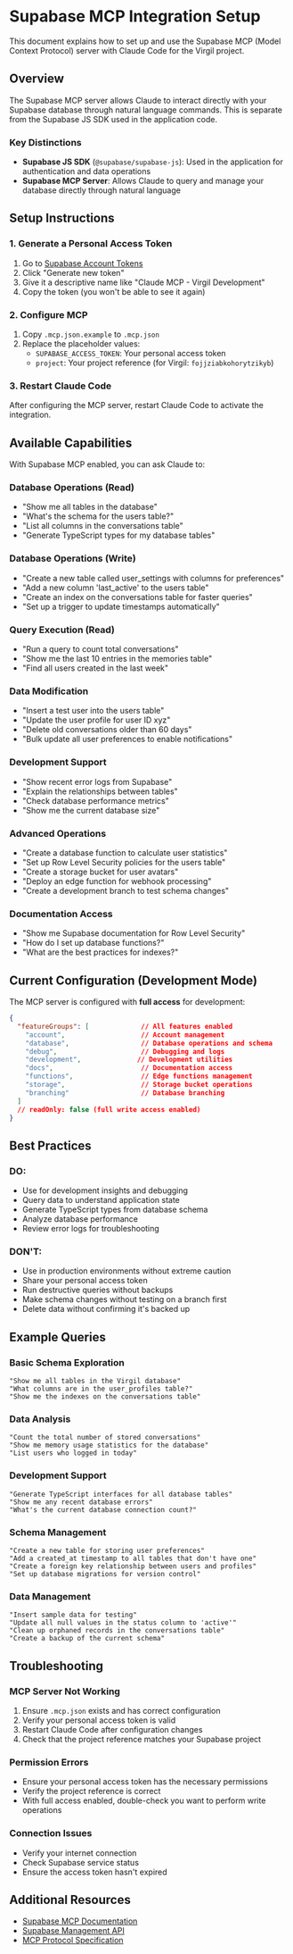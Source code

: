 # Supabase MCP Integration Setup

This document explains how to set up and use the Supabase MCP (Model Context Protocol) server with Claude Code for the Virgil project.

## Overview

The Supabase MCP server allows Claude to interact directly with your Supabase database through natural language commands. This is separate from the Supabase JS SDK used in the application code.

### Key Distinctions

- **Supabase JS SDK** (`@supabase/supabase-js`): Used in the application for authentication and data operations
- **Supabase MCP Server**: Allows Claude to query and manage your database directly through natural language

## Setup Instructions

### 1. Generate a Personal Access Token

1. Go to [Supabase Account Tokens](https://supabase.com/dashboard/account/tokens)
2. Click "Generate new token"
3. Give it a descriptive name like "Claude MCP - Virgil Development"
4. Copy the token (you won't be able to see it again)

### 2. Configure MCP

1. Copy `.mcp.json.example` to `.mcp.json`
2. Replace the placeholder values:
   - `SUPABASE_ACCESS_TOKEN`: Your personal access token
   - `project`: Your project reference (for Virgil: `fojjziabkohorytzikyb`)

### 3. Restart Claude Code

After configuring the MCP server, restart Claude Code to activate the integration.

## Available Capabilities

With Supabase MCP enabled, you can ask Claude to:

### Database Operations (Read)
- "Show me all tables in the database"
- "What's the schema for the users table?"
- "List all columns in the conversations table"
- "Generate TypeScript types for my database tables"

### Database Operations (Write)
- "Create a new table called user_settings with columns for preferences"
- "Add a new column 'last_active' to the users table"
- "Create an index on the conversations table for faster queries"
- "Set up a trigger to update timestamps automatically"

### Query Execution (Read)
- "Run a query to count total conversations"
- "Show me the last 10 entries in the memories table"
- "Find all users created in the last week"

### Data Modification
- "Insert a test user into the users table"
- "Update the user profile for user ID xyz"
- "Delete old conversations older than 60 days"
- "Bulk update all user preferences to enable notifications"

### Development Support
- "Show recent error logs from Supabase"
- "Explain the relationships between tables"
- "Check database performance metrics"
- "Show me the current database size"

### Advanced Operations
- "Create a database function to calculate user statistics"
- "Set up Row Level Security policies for the users table"
- "Create a storage bucket for user avatars"
- "Deploy an edge function for webhook processing"
- "Create a development branch to test schema changes"

### Documentation Access
- "Show me Supabase documentation for Row Level Security"
- "How do I set up database functions?"
- "What are the best practices for indexes?"

## Current Configuration (Development Mode)

The MCP server is configured with **full access** for development:

```json
{
  "featureGroups": [             // All features enabled
    "account",                   // Account management
    "database",                  // Database operations and schema
    "debug",                     // Debugging and logs
    "development",              // Development utilities
    "docs",                      // Documentation access
    "functions",                 // Edge functions management
    "storage",                   // Storage bucket operations
    "branching"                  // Database branching
  ]
  // readOnly: false (full write access enabled)
}
```

## Best Practices

### DO:
- Use for development insights and debugging
- Query data to understand application state
- Generate TypeScript types from database schema
- Analyze database performance
- Review error logs for troubleshooting

### DON'T:
- Use in production environments without extreme caution
- Share your personal access token
- Run destructive queries without backups
- Make schema changes without testing on a branch first
- Delete data without confirming it's backed up

## Example Queries

### Basic Schema Exploration
```
"Show me all tables in the Virgil database"
"What columns are in the user_profiles table?"
"Show me the indexes on the conversations table"
```

### Data Analysis
```
"Count the total number of stored conversations"
"Show me memory usage statistics for the database"
"List users who logged in today"
```

### Development Support
```
"Generate TypeScript interfaces for all database tables"
"Show me any recent database errors"
"What's the current database connection count?"
```

### Schema Management
```
"Create a new table for storing user preferences"
"Add a created_at timestamp to all tables that don't have one"
"Create a foreign key relationship between users and profiles"
"Set up database migrations for version control"
```

### Data Management
```
"Insert sample data for testing"
"Update all null values in the status column to 'active'"
"Clean up orphaned records in the conversations table"
"Create a backup of the current schema"
```

## Troubleshooting

### MCP Server Not Working
1. Ensure `.mcp.json` exists and has correct configuration
2. Verify your personal access token is valid
3. Restart Claude Code after configuration changes
4. Check that the project reference matches your Supabase project

### Permission Errors
- Ensure your personal access token has the necessary permissions
- Verify the project reference is correct
- With full access enabled, double-check you want to perform write operations

### Connection Issues
- Verify your internet connection
- Check Supabase service status
- Ensure the access token hasn't expired

## Additional Resources

- [Supabase MCP Documentation](https://supabase.com/docs/guides/getting-started/mcp)
- [Supabase Management API](https://supabase.com/docs/reference/api/introduction)
- [MCP Protocol Specification](https://www.anthropic.com/news/model-context-protocol)